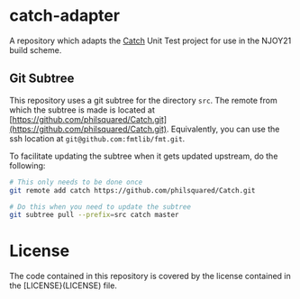 # catch-adapter
A repository which adapts the [Catch](https://github.com/philsquared/Catch) Unit Test project for use in the NJOY21 build scheme.

## Git Subtree
This repository uses a git subtree for the directory `src`. The remote from which the subtree is made is located at [https://github.com/philsquared/Catch.git](https://github.com/philsquared/Catch.git). Equivalently, you can use the ssh location at `git@github.com:fmtlib/fmt.git`.

To facilitate updating the subtree when it gets updated upstream, do the following:

```bash
# This only needs to be done once
git remote add catch https://github.com/philsquared/Catch.git

# Do this when you need to update the subtree
git subtree pull --prefix=src catch master
```

# License
The code contained in this repository is covered by the license contained in the [LICENSE}(LICENSE) file.

